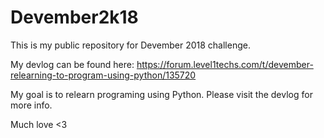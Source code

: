 # Devember2k18

This is my public repository for Devember 2018 challenge.

My devlog can be found here: https://forum.level1techs.com/t/devember-relearning-to-program-using-python/135720

My goal is to relearn programing using Python. Please visit the devlog for more info.

Much love <3
